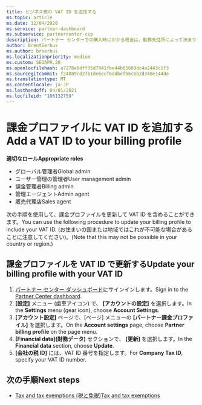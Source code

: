 ```yaml
---
title: ビジネス税の VAT ID を追加する
ms.topic: article
ms.date: 12/04/2020
ms.service: partner-dashboard
ms.subservice: partnercenter-csp
description: パートナー センターでの購入時にかかる税金は、勤務先住所によって決まります。 一部の国では、企業が VAT 番号またはそれに相当するものをシステムに入力できます。
author: BrentSerbus
ms.author: brserbus
ms.localizationpriority: medium
ms.custom: SEOAPR.20
ms.openlocfilehash: a7278e6dff35d7941fbe44b65609dc4a2443c1f3
ms.sourcegitcommit: f24089cd27b1de6ecf6ddbefb6cbb2d340e144de
ms.translationtype: MT
ms.contentlocale: ja-JP
ms.lasthandoff: 04/01/2021
ms.locfileid: "106132759"
---
```

# <a name="add-a-vat-id-to-your-billing-profile"></a><span data-ttu-id="a279b-104">課金プロファイルに VAT ID を追加する</span><span class="sxs-lookup"><span data-stu-id="a279b-104">Add a VAT ID to your billing profile</span></span>

<span data-ttu-id="a279b-105">**適切なロール**</span><span class="sxs-lookup"><span data-stu-id="a279b-105">**Appropriate roles**</span></span>

- <span data-ttu-id="a279b-106">グローバル管理者</span><span class="sxs-lookup"><span data-stu-id="a279b-106">Global admin</span></span>
- <span data-ttu-id="a279b-107">ユーザー管理の管理者</span><span class="sxs-lookup"><span data-stu-id="a279b-107">User management admin</span></span>
- <span data-ttu-id="a279b-108">課金管理者</span><span class="sxs-lookup"><span data-stu-id="a279b-108">Billing admin</span></span>
- <span data-ttu-id="a279b-109">管理エージェント</span><span class="sxs-lookup"><span data-stu-id="a279b-109">Admin agent</span></span>
- <span data-ttu-id="a279b-110">販売代理店</span><span class="sxs-lookup"><span data-stu-id="a279b-110">Sales agent</span></span>

<span data-ttu-id="a279b-111">次の手順を使用して、課金プロファイルを更新して VAT ID を含めることができます。</span><span class="sxs-lookup"><span data-stu-id="a279b-111">You can use the following procedure to update your billing profile to include your VAT ID.</span></span> <span data-ttu-id="a279b-112">(お住まいの国または地域ではこれが不可能な場合があることに注意してください)。</span><span class="sxs-lookup"><span data-stu-id="a279b-112">(Note that this may not be possible in your country or region.)</span></span>

## <a name="update-your-billing-profile-with-your-vat-id"></a><span data-ttu-id="a279b-113">課金プロファイルを VAT ID で更新する</span><span class="sxs-lookup"><span data-stu-id="a279b-113">Update your billing profile with your VAT ID</span></span>

1. <span data-ttu-id="a279b-114">[パートナー センター ダッシュボード](https://partner.microsoft.com/dashboard/)にサインインします。</span><span class="sxs-lookup"><span data-stu-id="a279b-114">Sign in to the [Partner Center dashboard](https://partner.microsoft.com/dashboard/).</span></span>
2. <span data-ttu-id="a279b-115">**[設定]** メニュー (歯車アイコン) で、 **[アカウントの設定]** を選択します。</span><span class="sxs-lookup"><span data-stu-id="a279b-115">In the **Settings** menu (gear icon), choose **Account Settings**.</span></span>
3. <span data-ttu-id="a279b-116">**[アカウント設定]** ページで、[ページ] メニューの **[パートナー課金プロファイル]** を選択します。</span><span class="sxs-lookup"><span data-stu-id="a279b-116">On the **Account settings** page, choose **Partner billing profile** on the page menu.</span></span>
4. <span data-ttu-id="a279b-117">**[Financial data]\(財務データ\)** セクションで、 **[更新]** を選択します。</span><span class="sxs-lookup"><span data-stu-id="a279b-117">In the **Financial data** section, choose **Update**.</span></span>
5. <span data-ttu-id="a279b-118">**[会社の税 ID]** には、VAT ID 番号を指定します。</span><span class="sxs-lookup"><span data-stu-id="a279b-118">For **Company Tax ID**, specify your VAT ID number.</span></span>

## <a name="next-steps"></a><span data-ttu-id="a279b-119">次の手順</span><span class="sxs-lookup"><span data-stu-id="a279b-119">Next steps</span></span>

- [<span data-ttu-id="a279b-120">Tax and tax exemptions (税と免税)</span><span class="sxs-lookup"><span data-stu-id="a279b-120">Tax and tax exemptions</span></span>](tax-and-tax-exemptions.md)

